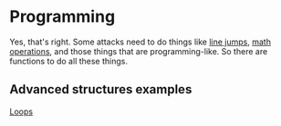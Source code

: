 # Programming
Yes, that's right.
Some attacks need to do things like [line jumps](Jumps.md), [math operations](Math.md), and those things that are programming-like. So there are functions to do all these things.

## Advanced structures examples ##
[Loops](Examples/Loops.csv)

<!-- TODO: Add more advanced structures (if they're available) -->

